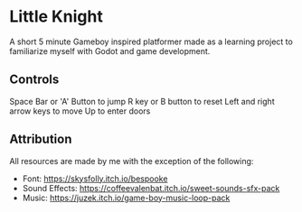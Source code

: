 # Little Knight

A short 5 minute Gameboy inspired platformer made as a learning project to familiarize myself with Godot and game development.

## Controls
Space Bar or 'A' Button to jump
R key or B button to reset
Left and right arrow keys to move
Up to enter doors

## Attribution
All resources are made by me with the exception of the following:
- Font: https://skysfolly.itch.io/bespooke
- Sound Effects: https://coffeevalenbat.itch.io/sweet-sounds-sfx-pack
- Music: https://juzek.itch.io/game-boy-music-loop-pack
